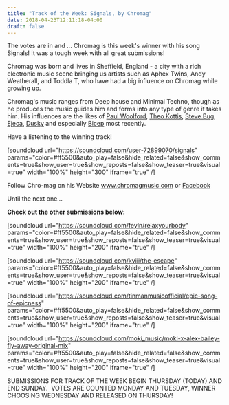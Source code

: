 ```yaml
---
title: "Track of the Week: Signals, by Chromag"
date: 2018-04-23T12:11:18-04:00
draft: false
---
```

The votes are in and ... Chromag is this week's winner with his song Signals! It was a tough week with all great submissions!

Chromag was born and lives in Sheffield, England - a city with a rich electronic music scene bringing us artists such as Aphex Twins, Andy Weatherall, and Toddla T, who have had a big influence on Chromag while growing up.

Chromag's music ranges from Deep house and Minimal Techno, though as he produces the music guides him and forms into any type of genre it takes him. His influences are the likes of <a href="https://twitter.com/PaulWoolford?ref_src=twsrc%5Egoogle%7Ctwcamp%5Eserp%7Ctwgr%5Eauthor">Paul Woolford</a>, <a href="https://twitter.com/theokottis">Theo Kottis</a>, <a href="https://twitter.com/steve_bug">Steve Bug</a>, <a href="https://twitter.com/_ejeca">Ejeca</a>, <a href="https://twitter.com/Duskymusic">Dusky</a> and especially <a href="https://twitter.com/feelmybicep">Bicep</a> most recently.

Have a listening to the winning track!

[soundcloud url="https://soundcloud.com/user-72899070/signals" params="color=#ff5500&auto_play=false&hide_related=false&show_comments=true&show_user=true&show_reposts=false&show_teaser=true&visual=true" width="100%" height="300" iframe="true" /]

Follow Chro-mag on his Website <a href="https://chro-magmusic.com/">www.chromagmusic.com</a> or <a href="https://www.facebook.com/pg/musicvibesandsmiles/about/">Facebook</a>

Until the next one...

<strong>Check out the other submissions below:</strong>

[soundcloud url="https://soundcloud.com/feyln/relaxyourbody" params="color=#ff5500&auto_play=false&hide_related=false&show_comments=true&show_user=true&show_reposts=false&show_teaser=true&visual=true" width="100%" height="200" iframe="true" /]

[soundcloud url="https://soundcloud.com/kviii/the-escape" params="color=#ff5500&auto_play=false&hide_related=false&show_comments=true&show_user=true&show_reposts=false&show_teaser=true&visual=true" width="100%" height="200" iframe="true" /]

[soundcloud url="https://soundcloud.com/tinmanmusicofficial/epic-song-of-epicness" params="color=#ff5500&auto_play=false&hide_related=false&show_comments=true&show_user=true&show_reposts=false&show_teaser=true&visual=true" width="100%" height="200" iframe="true" /]

[soundcloud url="https://soundcloud.com/moki_music/moki-x-alex-bailey-fly-away-original-mix" params="color=#ff5500&auto_play=false&hide_related=false&show_comments=true&show_user=true&show_reposts=false&show_teaser=true&visual=true" width="100%" height="200" iframe="true" /]

SUBMISSIONS FOR TRACK OF THE WEEK BEGIN THURSDAY (TODAY) AND END SUNDAY.  VOTES ARE COUNTED MONDAY AND TUESDAY, WINNER CHOOSING WEDNESDAY AND RELEASED ON THURSDAY!